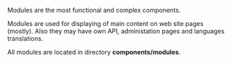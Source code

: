 Modules are the most functional and complex components.

Modules are used for displaying of main content on web site pages (mostly). Also they may have own API, administation pages and languages translations.

All modules are located in directory **components/modules**.